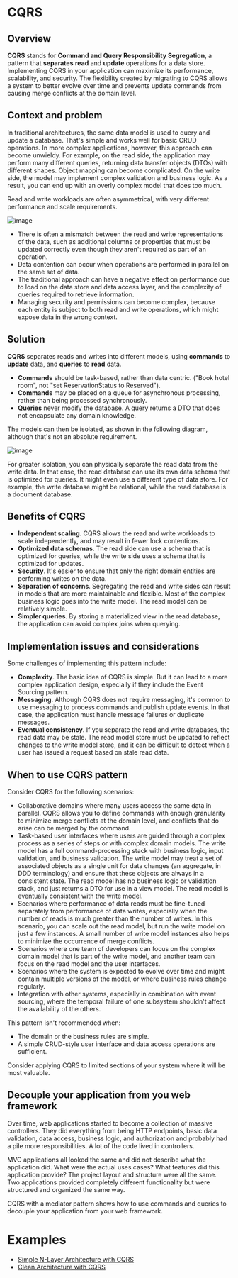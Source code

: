 # CQRS

## Overview

**CQRS** stands for **Command and Query Responsibility Segregation**, a pattern that **separates** **read** and **update** operations for a data store. Implementing CQRS in your application can maximize its performance, scalability, and security. The flexibility created by migrating to CQRS allows a system to better evolve over time and prevents update commands from causing merge conflicts at the domain level.


## Context and problem

In traditional architectures, the same data model is used to query and update a database. That's simple and works well for basic CRUD operations. In more complex applications, however, this approach can become unwieldy. For example, on the read side, the application may perform many different queries, returning data transfer objects (DTOs) with different shapes. Object mapping can become complicated. On the write side, the model may implement complex validation and business logic. As a result, you can end up with an overly complex model that does too much.

Read and write workloads are often asymmetrical, with very different performance and scale requirements.

![image](https://user-images.githubusercontent.com/34960418/207314260-d6e37c30-48ea-4199-ae01-aed205d349f3.png)

- There is often a mismatch between the read and write representations of the data, such as additional columns or properties that must be updated correctly even though they aren't required as part of an operation.
- Data contention can occur when operations are performed in parallel on the same set of data.
- The traditional approach can have a negative effect on performance due to load on the data store and data access layer, and the complexity of queries required to retrieve information.
- Managing security and permissions can become complex, because each entity is subject to both read and write operations, which might expose data in the wrong context.


## Solution

**CQRS** separates reads and writes into different models, using **commands** to **update** data, and **queries** to **read** data.

- **Commands** should be task-based, rather than data centric. ("Book hotel room", not "set ReservationStatus to Reserved").
- **Commands** may be placed on a queue for asynchronous processing, rather than being processed synchronously.
- **Queries** never modify the database. A query returns a DTO that does not encapsulate any domain knowledge.

The models can then be isolated, as shown in the following diagram, although that's not an absolute requirement.

![image](https://user-images.githubusercontent.com/34960418/207314499-e7a03020-6a8e-4a67-910b-62da96b5d33b.png)

For greater isolation, you can physically separate the read data from the write data. In that case, the read database can use its own data schema that is optimized for queries. It might even use a different type of data store. For example, the write database might be relational, while the read database is a document database.


## Benefits of CQRS

- **Independent scaling**. CQRS allows the read and write workloads to scale independently, and may result in fewer lock contentions.
- **Optimized data schemas**. The read side can use a schema that is optimized for queries, while the write side uses a schema that is optimized for updates.
- **Security**. It's easier to ensure that only the right domain entities are performing writes on the data.
- **Separation of concerns**. Segregating the read and write sides can result in models that are more maintainable and flexible. Most of the complex business logic goes into the write model. The read model can be relatively simple.
- **Simpler queries**. By storing a materialized view in the read database, the application can avoid complex joins when querying.


## Implementation issues and considerations

Some challenges of implementing this pattern include:

- **Complexity**. The basic idea of CQRS is simple. But it can lead to a more complex application design, especially if they include the Event Sourcing pattern.
- **Messaging**. Although CQRS does not require messaging, it's common to use messaging to process commands and publish update events. In that case, the application must handle message failures or duplicate messages.
- **Eventual consistency**. If you separate the read and write databases, the read data may be stale. The read model store must be updated to reflect changes to the write model store, and it can be difficult to detect when a user has issued a request based on stale read data.


## When to use CQRS pattern

Consider CQRS for the following scenarios:

- Collaborative domains where many users access the same data in parallel. CQRS allows you to define commands with enough granularity to minimize merge conflicts at the domain level, and conflicts that do arise can be merged by the command.
- Task-based user interfaces where users are guided through a complex process as a series of steps or with complex domain models. The write model has a full command-processing stack with business logic, input validation, and business validation. The write model may treat a set of associated objects as a single unit for data changes (an aggregate, in DDD terminology) and ensure that these objects are always in a consistent state. The read model has no business logic or validation stack, and just returns a DTO for use in a view model. The read model is eventually consistent with the write model.
- Scenarios where performance of data reads must be fine-tuned separately from performance of data writes, especially when the number of reads is much greater than the number of writes. In this scenario, you can scale out the read model, but run the write model on just a few instances. A small number of write model instances also helps to minimize the occurrence of merge conflicts.
- Scenarios where one team of developers can focus on the complex domain model that is part of the write model, and another team can focus on the read model and the user interfaces.
- Scenarios where the system is expected to evolve over time and might contain multiple versions of the model, or where business rules change regularly.
- Integration with other systems, especially in combination with event sourcing, where the temporal failure of one subsystem shouldn't affect the availability of the others.

This pattern isn't recommended when:

- The domain or the business rules are simple.
- A simple CRUD-style user interface and data access operations are sufficient.

Consider applying CQRS to limited sections of your system where it will be most valuable.


## Decouple your application from you web framework

Over time, web applications started to become a collection of massive controllers. They did everything from being HTTP endpoints, basic data validation, data access, business logic, and authorization and probably had a pile more responsibilities. A lot of the code lived in controllers.

MVC applications all looked the same and did not describe what the application did. What were the actual uses cases? What features did this application provide? The project layout and structure were all the same. Two applications provided completely different functionality but were structured and organized the same way. 

CQRS with a mediator pattern shows how to use commands and queries to decouple your application from your web framework. 


# Examples

- [Simple N-Layer Architecture with CQRS](https://github.com/pirocorp/Simple-nLayer-Architecture/tree/simple-nlayer-architecture-with-cqrs)
- [Clean Architecture with CQRS](https://github.com/pirocorp/Simple-Clean-Architecture/tree/simple-clean-architecture-with-cqrs-no-ddd)
